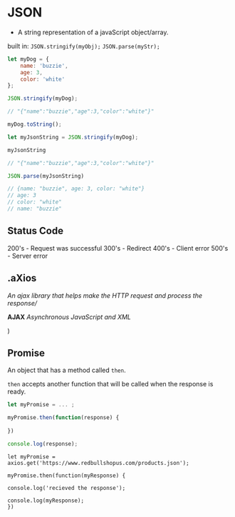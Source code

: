 # JSON
* A string representation of a javaScript object/array.

built in:
`JSON.stringify(myObj);`
`JSON.parse(myStr);`


```javascript
let myDog = {
    name: 'buzzie',
    age: 3,
    color: 'white'
};

JSON.stringify(myDog);

// "{"name":"buzzie","age":3,"color":"white"}"

myDog.toString();

let myJsonString = JSON.stringify(myDog);

myJsonString

// "{"name":"buzzie","age":3,"color":"white"}"

JSON.parse(myJsonString)

// {name: "buzzie", age: 3, color: "white"}
// age: 3
// color: "white"
// name: "buzzie"

```

## Status Code

200's - Request was successful
300's - Redirect
400's - Client error
500's - Server error


## .aXios
*An ajax library that helps make the HTTP request and process the response/*

**AJAX**
*Asynchronous JavaScript and XML*

)

## Promise

An object that has a method called `then`.

`then` accepts another function that will be called when the response is ready.

```javascript
let myPromise = ... ;

myPromise.then(function(response) {
	
})

console.log(response);

```


```javascipt
let myPromise = axios.get('https://www.redbullshopus.com/products.json');

myPromise.then(function(myResponse) {

console.log('recieved the response');

console.log(myResponse);
})
```